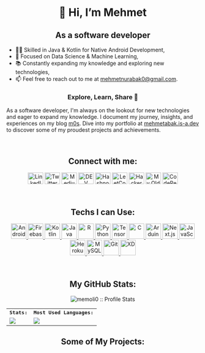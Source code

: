 <h1 align="center">👋 Hi, I’m Mehmet</h1>
<h2 align="center">As a software developer</h2>

<p align="justify">
 
- 👨‍💻 Skilled in Java & Kotlin for Native Android Development,
- 🤖 Focused on Data Science & Machine Learning,          
- 📚 Constantly expanding my knowledge and exploring new technologies,         
- 📫 Feel free to reach out to me at mehmetnurabak0@gmail.com.

<h3 align="center">Explore, Learn, Share 🚀</h3>

As a software developer, I'm always on the lookout for new technologies and eager to expand my knowledge. I document my journey, insights, and experiences on my blog [m0s](https://m0s.vercel.app). Dive into my portfolio at [mehmetabak.is-a.dev](https://mehmetabak.is-a.dev) to discover some of my proudest projects and achievements. 

<br />
</p>

<h2 align="center">Connect with me:</h2>

<p align="center">
<a href="https://www.linkedin.com/in/mehmet-a-12a716226/" target="blank"><img align="center" src="https://cdn.jsdelivr.net/npm/simple-icons@3.0.1/icons/linkedin.svg" alt="LinkedIn" height="30" width="40" /></a>
<a href="https://twitter.com/Mehmetn45363159" target="blank"><img align="center" src="https://cdn.jsdelivr.net/npm/simple-icons@3.0.1/icons/twitter.svg" alt="Twitter" height="30" width="40" /></a>
<a href="https://abakmehmet.medium.com/" target="blank"><img align="center" src="https://cdn.jsdelivr.net/npm/simple-icons@3.0.1/icons/medium.svg" alt="Medium" height="30" width="40" /></a>
<a href="https://dev.to/mehmetabak" target="blank"><img align="center" src="https://cdn.jsdelivr.net/npm/simple-icons@3.13.0/icons/dev-dot-to.svg" alt="DEV Community" height="30" width="40" /></a>
<a href="https://mehmetabak.hashnode.dev/" target="blank"><img align="center" src="https://cdn.jsdelivr.net/npm/simple-icons@3.13.0/icons/hashnode.svg" alt="Hashnode" height="30" width="40" /></a>
<a href="https://leetcode.com/u/mehmetabak/" target="blank"><img align="center" src="https://cdn.jsdelivr.net/npm/simple-icons@3.0.1/icons/leetcode.svg" alt="LeetCode" height="30" width="40" /></a>
<a href="https://www.hackerrank.com/profile/mehmetabak" target="blank"><img align="center" src="https://cdn.jsdelivr.net/npm/simple-icons@3.13.0/icons/hackerrank.svg" alt="HackerRank" height="30" width="40" /></a>
<a href="https://arastir.super.site" target="blank"><img align="center" src="https://cdn.jsdelivr.net/npm/simple-icons@3.0.1/icons/sitepoint.svg" alt="My Old Apps" height="30" width="40" /></a>
<a href="https://codepen.io/mehmetabak" target="blank"><img align="center" src="https://cdn.jsdelivr.net/npm/simple-icons@3.0.1/icons/codepen.svg" alt="CodePen" height="30" width="40" /></a>
</p>

<br />

<h2 align="center">Techs I can Use:</h2>
<p align="center">
<a href="https://developer.android.com" target="_blank"> <img src="https://www.svgrepo.com/show/217740/android.svg" alt="Android" width="40" height="40"/> </a>
<a href="https://firebase.google.com/" target="_blank"><img src="https://firebase.google.com/static/images/brand-guidelines/logo-logomark.png" alt="Firebase" width="40" height="40"/> </a>
<a href="https://kotlinlang.org/" target="_blank"> <img src="https://www.vectorlogo.zone/logos/kotlinlang/kotlinlang-icon.svg" alt="Kotlin" width="40" height="40"/> </a> 
<a href="https://www.java.com/" target="_blank"> <img src="https://www.vectorlogo.zone/logos/java/java-icon.svg" alt="Java" width="40" height="40"/> </a>
<a href="https://www.r-project.org/" target="_blank"> <img src="https://cdn.jsdelivr.net/npm/simple-icons@3.13.0/icons/r.svg" alt="R" width="40" height="40"/> </a>
<a href="https://www.python.org/" target="_blank"> <img src="https://www.vectorlogo.zone/logos/python/python-icon.svg" alt="Python" width="40" height="40"/> </a>
<a href="https://www.tensorflow.org/" target="_blank"> <img src="https://upload.wikimedia.org/wikipedia/commons/thumb/2/2d/Tensorflow_logo.svg/957px-Tensorflow_logo.svg.png" alt="TensorFlow" width="40" height="40"/> </a>
<a href="https://en.wikipedia.org/wiki/C_(programming_language)" target="_blank"> <img src="https://cdn.iconscout.com/icon/free/png-256/free-c-58-1175247.png" alt="C" width="40" height="40"/> </a>
<a href="https://www.arduino.cc/" target="_blank"> <img src="https://cdn.worldvectorlogo.com/logos/arduino-1.svg" alt="Arduino" width="40" height="40"/> </a> 
<a href="https://nextjs.org/" target="_blank"> <img src="https://cdn.jsdelivr.net/npm/simple-icons@3.13.0/icons/next-dot-js.svg" alt="Next.js" width="40" height="40"/> </a>
<a href="https://www.javascript.com" target="_blank"> <img src="https://upload.wikimedia.org/wikipedia/commons/thumb/9/99/Unofficial_JavaScript_logo_2.svg/2048px-Unofficial_JavaScript_logo_2.svg.png" alt="JavaScript" width="40" height="40"/> </a>
<a href="https://heroku.com" target="_blank"> <img src="https://www.vectorlogo.zone/logos/heroku/heroku-icon.svg" alt="Heroku" width="40" height="40"/> </a>
<a href="https://www.mysql.com/" target="_blank"> <img src="https://cdn.onlinewebfonts.com/svg/img_201142.png" alt="MySQL" width="40" height="40"/> </a>
<a href="https://git-scm.com/" target="_blank"> <img src="https://www.vectorlogo.zone/logos/git-scm/git-scm-icon.svg" alt="Git" width="40" height="40"/> </a>
<a href="https://www.adobe.com/products/xd.html" target="_blank" rel="noreferrer"> <img src="https://www.svgrepo.com/show/452151/adobe-xd.svg" alt="XD" width="40" height="40"/> </a>
</p>

<br />

<h2 align="center">My GitHub Stats:</h2>

<p align="center">
<img src="https://komarev.com/ghpvc/?username=memoli0&color=blue" alt="memoli0 :: Profile Stats"></a>
</p>

<table align="center">
    <tr>
        <td colspan="2">
        <strong><samp>Stats:</samp></strong>
        </td>
        <td colspan="2">
        <strong><samp>Most Used Languages:</samp></strong>
        </td>
    </tr>
    <tr>
        <td colspan="2" rowspan="2">
        <a href="https://github-readme-stats.vercel.app/api?username=mehmetabak&show_icons=true&theme=tokyonight">
        <img src="https://github-readme-stats.vercel.app/api?username=mehmetabak&show_icons=true&theme=tokyonight">
        </a>
        </td>
        <td colspan="4" rowspan="3">
        <a href="https://github-readme-stats.vercel.app/api/top-langs/?username=mehmmetabak&layout=compact&theme=tokyonight">
        <img src="https://github-readme-stats.vercel.app/api/top-langs/?username=mehmetabak&layout=compact&theme=tokyonight">
        </a>
        </td>
    </tr>
</table>

<h2 align="center">Some of My Projects:</h2>
